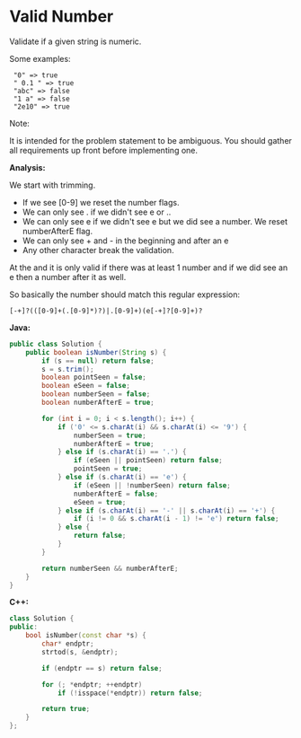 # Valid Number

Validate if a given string is numeric.

Some examples:

     "0" => true
     " 0.1 " => true
     "abc" => false
     "1 a" => false
     "2e10" => true

Note:

It is intended for the problem statement to be ambiguous. You should gather all requirements up front before implementing one.

**Analysis:**

We start with trimming.

- If we see [0-9] we reset the number flags.
- We can only see . if we didn't see e or ..
- We can only see e if we didn't see e but we did see a number. We reset numberAfterE flag.
- We can only see + and - in the beginning and after an e
- Any other character break the validation.

At the and it is only valid if there was at least 1 number and if we did see an e then a number after it as well.

So basically the number should match this regular expression:

    [-+]?(([0-9]+(.[0-9]*)?)|.[0-9]+)(e[-+]?[0-9]+)?

**Java:**
```java
public class Solution {
    public boolean isNumber(String s) {
        if (s == null) return false;
        s = s.trim();
        boolean pointSeen = false;
        boolean eSeen = false;
        boolean numberSeen = false;
        boolean numberAfterE = true;

        for (int i = 0; i < s.length(); i++) {
            if ('0' <= s.charAt(i) && s.charAt(i) <= '9') {
                numberSeen = true;
                numberAfterE = true;
            } else if (s.charAt(i) == '.') {
                if (eSeen || pointSeen) return false;
                pointSeen = true;
            } else if (s.charAt(i) == 'e') {
                if (eSeen || !numberSeen) return false;
                numberAfterE = false;
                eSeen = true;
            } else if (s.charAt(i) == '-' || s.charAt(i) == '+') {
                if (i != 0 && s.charAt(i - 1) != 'e') return false;
            } else {
                return false;
            }
        }

        return numberSeen && numberAfterE;
    }
}
```

**C++:**
```c++
class Solution {
public:
    bool isNumber(const char *s) {
        char* endptr;
        strtod(s, &endptr);

        if (endptr == s) return false;

        for (; *endptr; ++endptr)
            if (!isspace(*endptr)) return false;

        return true;
    }
};
```
